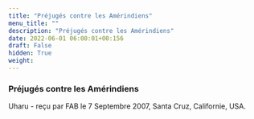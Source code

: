 ```yaml
---
title: "Préjugés contre les Amérindiens"
menu_title: ""
description: "Préjugés contre les Amérindiens"
date: 2022-06-01 06:00:01+00:156
draft: False
hidden: True
weight:
---
```

### Préjugés contre les Amérindiens

Uharu - reçu par FAB le 7 Septembre 2007, Santa Cruz, Californie, USA.



